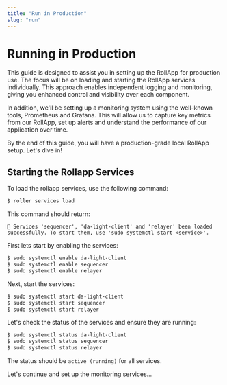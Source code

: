 ```yaml
---
title: "Run in Production"
slug: "run"
---
```


# Running in Production

This guide is designed to assist you in setting up the RollApp for production use. The focus will be on loading and starting the RollApp services individually. This approach enables independent logging and monitoring, giving you enhanced control and visibility over each component.

In addition, we'll be setting up a monitoring system using the well-known tools, Prometheus and Grafana. This will allow us to capture key metrics from our RollApp, set up alerts and understand the performance of our application over time.

By the end of this guide, you will have a production-grade local RollApp setup. Let's dive in!

## Starting the Rollapp Services

To load the rollapp services, use the following command:

```bash
$ roller services load
```

This command should return:

```
💈 Services 'sequencer', 'da-light-client' and 'relayer' been loaded successfully. To start them, use 'sudo systemctl start <service>'.
```

First lets start by enabling the services:

```bash
$ sudo systemctl enable da-light-client
$ sudo systemctl enable sequencer
$ sudo systemctl enable relayer
```

Next, start the services:

```bash
$ sudo systemctl start da-light-client
$ sudo systemctl start sequencer
$ sudo systemctl start relayer
```

Let's check the status of the services and ensure they are running:

```bash
$ sudo systemctl status da-light-client
$ sudo systemctl status sequencer
$ sudo systemctl status relayer
```

The status should be `active (running)` for all services.

Let's continue and set up the monitoring services...
